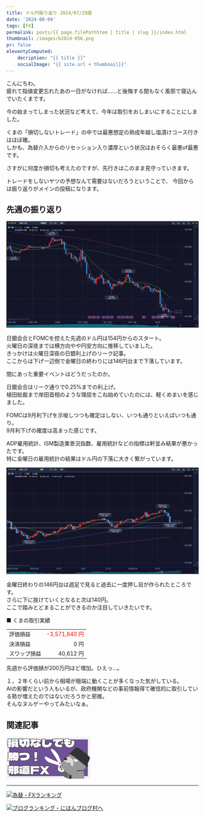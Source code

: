 ```yaml
---
title: ドル円振り返り 2024/07/29週
date: '2024-08-04'
tags: [FX]
permalink: posts/{{ page.filePathStem | title | slug }}/index.html
thumbnail: /images/b2024-056.png
pr: false
eleventyComputed:
    decription: "{{ title }}"
    socialImage: "{{ site.url + thumbnail}}"
---
```


こんにちわ。<br/>
疲れて指値変更忘れたあの一日がなければ……と後悔する間もなく風邪で寝込んでいたくまです。

今の始まってしまった状況など考えて、今年は取引をおしまいにすることにしました。<br/>

くまの「損切しないトレード」の中では最悪想定の熟成年越し塩漬けコース行きはほぼ確。<br/>
しかも、為替介入からのリセッション入り濃厚という状況はおそらく最悪of最悪です。<br/>

さすがに何度か損切も考えたのですが、先行きはこのまま見守っていきます。

トレードをしないヤツの予想なんて需要はないだろうということで、
今回からは振り返りがメインの投稿になります。

## 先週の振り返り

![](/images/b2024-056-01.png)

日銀会合とFOMCを控えた先週のドル円は154円からのスタート。<br/>
火曜日の深夜までは横方向やや円安方向に推移していました。<br/>
きっかけは火曜日深夜の日銀利上げのリーク記事。<br/>
ここからは下げ一辺倒で金曜日の終わりには146円台まで下落しています。

間にあった重要イベントはどうだったのか。

日銀会合はリーク通りで0.25%までの利上げ。<br/>
植田総裁まで岸田首相のような理屈をこね始めていたのには、軽くめまいを感じました。

FOMCは9月利下げを示唆しつつも確定はしない、いつも通りといえばいつも通り。<br/>
9月利下げの確度は高まった感じです。

ADP雇用統計、ISM製造業景況指数、雇用統計などの指標は軒並み結果が悪かったです。<br/>
特に金曜日の雇用統計の結果はドル円の下落に大きく繋がっています。

![](/images/b2024-056-02.png)

金曜日終わりの146円台は週足で見ると過去に一度押し目が作られたところです。<br/>
さらに下に抜けていくとなると次は140円。<br/>
ここで踏みとどまることができるのか注目していきたいです。<br/>




■ くまの取引実績

<table style="min-width:18rem">
<tr>
    <td>評価損益</td>
    <td style="text-align:right; color:red;">-3,571,640 円</td>
</tr>
<tr><td>決済損益</td><td style="text-align:right">0 円</tr></tr>
<tr><td>スワップ損益</td><td style="text-align:right"> 40,612 円 </td></tr>
</table>

先週から評価損が200万円ほど増加。ひえっ…。<br/>

１，２年くらい前から相場が極端に動くことが多くなった気がしている。<br/>
AIの影響だという人もいるが、政府機関などの事前情報得て確信的に取引している勢が増えたのではないだろうかと邪推。<br/>
そんなヌルゲーやってみたいなぁ。


## 関連記事

<a class="internal-link" href="/posts/posts2024-036/">
    <img src="/images/b2024-036.png">
</a>

<br/>
<hr/>

<a href="https://blog.with2.net/link/?id=2111205&cid=1532" title="為替・FXランキング"><img alt="為替・FXランキング" width="110" height="31" src="https://blog.with2.net/img/banner/c/banner_1/br_c_1532_1.gif"></a>

<a href="https://blogmura.com/ranking/in?p_cid=11188911" target="_blank"><img src="https://b.blogmura.com/88_31.gif" width="88" height="31" border="0" alt="ブログランキング・にほんブログ村へ" /></a>


<style>
.internal-link {
    img { width: 220px; }
}
</style>